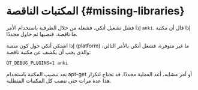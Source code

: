 # المكتبات الناقصة {#missing-libraries}

إذا فشل تشغيل أنكي، فشغله من خلال الطرفية باستخدام الأمر `anki`. إذا قال أن مكتبة ما
ناقصة، فنصبها ثم حاول مجددًا.

إذا اشتكى أنكي حول كون منصة (platform) ما غير متوفرة، فشغل أنكي بالأمر التالي،
والذي يجب أن يكشف عن مكتبة ناقصة:

```shell
QT_DEBUG_PLUGINS=1 anki
```

بعد تنصيب المكتبة باستخدام apt-get أو أمر مشابه، أعد العملية مجددًا. قد تحتاج
لتكرار هذا عدة مرات حتى تنصب كل المكتبات المتطلبة.
